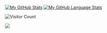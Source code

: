 [![My GitHub Stats](https://github-readme-stats.vercel.app/api/?username=kenzo44&hide_rank=true&hide_border=true&count_private=true&theme=tokyonight&show_icons=true)]()
[![My GitHub Language Stats](https://github-readme-stats.vercel.app/api/top-langs/?username=kenzo44&layout=compact&hide_border=true&langs_count=5&theme=tokyonight)]()

![Visitor Count](https://profile-counter.glitch.me/kenzo44/count.svg)

![](https://komarev.com/ghpvc/?username=kenzo44&color=blue)
